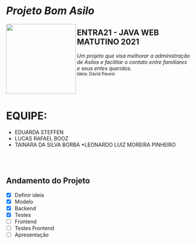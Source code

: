 # <i><b> Projeto Bom Asilo </b></i>
<img align="left" height="190" src="https://media.discordapp.net/attachments/767080390241812540/892737725940269136/LogoCor.gif?width=406&height=406">

## ENTRA21 - JAVA WEB MATUTINO 2021
<i> Um projeto que visa melhorar a administração de Asilos e facilitar o contato entre familiares e seus entes queridos. </i></br>
<sub> Ideia: David Pavesi </sub></br></br></br></br>

# EQUIPE:
* EDUARDA STEFFEN 
* LUCAS RAFAEL BOOZ
* TAINARA DA SILVA BORBA
*LEONARDO LUIZ MOREIRA PINHEIRO

</br></br>

## Andamento do Projeto
- [x] Definir ideia
- [x] Modelo
- [x] Backend
- [x] Testes
- [ ] Frontend
- [ ] Testes Frontend
- [ ] Apresentação
